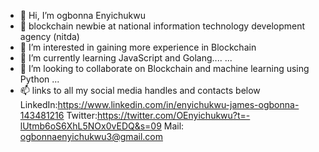 - 👋 Hi, I’m ogbonna Enyichukwu 
- 🌱 blockchain newbie at national information technology development agency (nitda)
- 👀 I’m interested in gaining more experience in Blockchain 
- 🌱 I’m currently learning JavaScript and Golang.... ...
- 💞️ I’m looking to collaborate on Blockchain and machine learning using Python ...
- 📫 links to all my social media handles and contacts below
LinkedIn:https://www.linkedin.com/in/enyichukwu-james-ogbonna-143481216 
Twitter:https://twitter.com/OEnyichukwu?t=-lUtmb6oS6XhL5NOx0vEDQ&s=09
Mail: ogbonnaenyichukwu3@gmail.com		
<!---
Enyichukwu101/Enyichukwu101 is a ✨ special ✨ repository because its `README.md` (this file) appears on your GitHub profile.
You can click the Preview link to take a look at your changes.
--->
 
